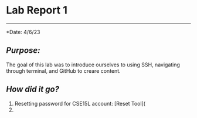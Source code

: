 # **Lab Report 1**
---
*Date: 4/6/23

## ***Purpose:***
The goal of this lab was to introduce ourselves to using SSH, navigating through terminal, and GitHub to creare content. 

## ***How did it go?***
1. Resetting password for CSE15L account: [Reset Tool](
2. 

